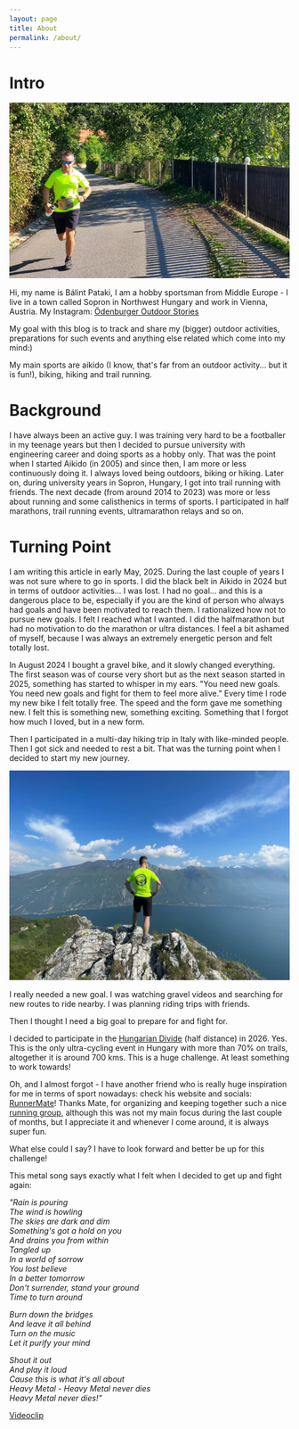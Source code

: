 ```yaml
---
layout: page
title: About
permalink: /about/
---
```


# Intro

![](/assets/selmec_trail.png)

Hi, my name is Bálint Pataki, I am a hobby sportsman from Middle Europe - I live in a town called Sopron in Northwest Hungary and work in Vienna, Austria.
My Instagram: [Ödenburger Outdoor Stories](https://www.instagram.com/oedenburgeroutdoorstories/)

My goal with this blog is to track and share my (bigger) outdoor activities, preparations for such events and anything else related which come into my mind:)

My main sports are aikido (I know, that's far from an outdoor activity... but it is fun!), biking, hiking and trail running.

# Background
I have always been an active guy.
I was training very hard to be a footballer in my teenage years but then I decided to pursue university with engineering career and doing sports as a hobby only. That was the point when I started Aikido (in 2005) and since then, I am more or less continuously doing it.
I always loved being outdoors, biking or hiking. Later on, during university years in Sopron, Hungary, I got into trail running with friends.
The next decade (from around 2014 to 2023) was more or less about running and some calisthenics in terms of sports. I participated in half marathons, trail running events, ultramarathon relays and so on. 

# Turning Point
I am writing this article in early May, 2025.
During the last couple of years I was not sure where to go in sports. I did the black belt in Aikido in 2024 but in terms of outdoor activities... I was lost. I had no goal... and this is a dangerous place to be, especially if you are the kind of person who always had goals and have been motivated to reach them.
I rationalized how not to pursue new goals. I felt I reached what I wanted. I did the halfmarathon but had no motivation to do the marathon or ultra distances. I feel a bit ashamed of myself, because I was always an extremely energetic person and felt totally lost.

In August 2024 I bought a gravel bike, and it slowly changed everything. The first season was of course very short but as the next season started in 2025, something has started to whisper in my ears. "You need new goals. You need new goals and fight for them to feel more alive."
Every time I rode my new bike I felt totally free. The speed and the form gave me something new. I felt this is something new, something exciting. Something that I forgot how much I loved, but in a new form.

Then I participated in a multi-day hiking trip in Italy with like-minded people. 
Then I got sick and needed to rest a bit. 
That was the turning point when I decided to start my new journey.

![](./assets/garda.png)

I really needed a new goal. I was watching gravel videos and searching for new routes to ride nearby. I was planning riding trips with friends. 

Then I thought I need a big goal to prepare for and fight for.

I decided to participate in the [Hungarian Divide](https://klnd.eu/hungarian-divide-en/) (half distance) in 2026. Yes. This is the only ultra-cycling event in Hungary with more than 70% on trails, altogether it is around 700 kms.
This is a huge challenge. At least something to work towards!

Oh, and I almost forgot - I have another friend who is really huge inspiration for me in terms of sport nowadays: check his website and socials: [RunnerMate](https://runnermate.eu)! Thanks Mate, for organizing and keeping together such a nice [running group](https://duhajok.hu), although this was not my main focus during the last couple of months, but I appreciate it and whenever I come around, it is always super fun.

What else could I say?
I have to look forward and better be up for this challenge!

[](/assets/biking1.png)

This metal song says exactly what I felt when I decided to get up and fight again:

<i>"Rain is pouring  
The wind is howling  
The skies are dark and dim  
Something's got a hold on you  
And drains you from within  
Tangled up  
In a world of sorrow  
You lost believe  
In a better tomorrow  
Don't surrender, stand your ground  
Time to turn around  </i>

<i>Burn down the bridges  
And leave it all behind  
Turn on the music  
Let it purify your mind  </i>

<i>Shout it out  
And play it loud  
Cause this is what it's all about  
Heavy Metal - Heavy Metal never dies  
Heavy Metal never dies!"</i>

[Videoclip](https://www.youtube.com/watch?v=ZRpdjXNl5BM)


